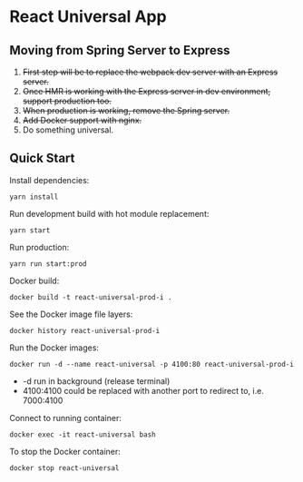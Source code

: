 # React Universal App

## Moving from Spring Server to Express

1.  ~~First step will be to replace the webpack dev server with an Express server.~~
1.  ~~Once HMR is working with the Express server in dev environment, support production too.~~
1.  ~~When production is working, remove the Spring server.~~
1.  ~~Add Docker support with nginx.~~
1.  Do something universal.

## Quick Start

Install dependencies:
```
yarn install
```

Run development build with hot module replacement:
```
yarn start
```

Run production:
```
yarn run start:prod
```

Docker build:
```
docker build -t react-universal-prod-i .
```

See the Docker image file layers:
```
docker history react-universal-prod-i
```

Run the Docker images:
```
docker run -d --name react-universal -p 4100:80 react-universal-prod-i
```
* -d run in background (release terminal)
* 4100:4100 could be replaced with another port to redirect to, i.e. 7000:4100

Connect to running container:
```
docker exec -it react-universal bash
```

To stop the Docker container:
```
docker stop react-universal
```
